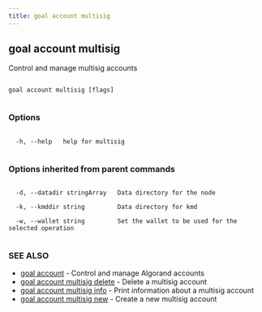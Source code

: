 ```yaml
---
title: goal account multisig
---
```


## goal account multisig



Control and manage multisig accounts




```

goal account multisig [flags]


```



### Options




```

  -h, --help   help for multisig


```



### Options inherited from parent commands




```

  -d, --datadir stringArray   Data directory for the node

  -k, --kmddir string         Data directory for kmd

  -w, --wallet string         Set the wallet to be used for the selected operation


```



### SEE ALSO



* [goal account](../../../account/account/)	 - Control and manage Algorand accounts
* [goal account multisig delete](../delete/)	 - Delete a multisig account
* [goal account multisig info](../info/)	 - Print information about a multisig account
* [goal account multisig new](../new/)	 - Create a new multisig account



